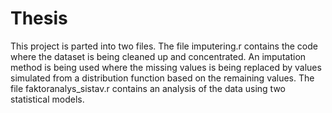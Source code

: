 # Thesis

This project is parted into two files. The file imputering.r contains the code where the dataset is being cleaned up and concentrated. An imputation method is being used where the missing values is being replaced by values simulated from a distribution function based on the remaining values. The file faktoranalys_sistav.r contains an analysis of the data using two statistical models. 
